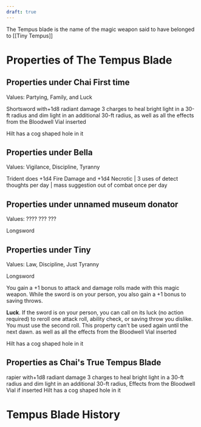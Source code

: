 ```yaml
---
draft: true
---
```

The Tempus blade is the name of the magic weapon said to have belonged to [[Tiny Tempus]]
# Properties of The Tempus Blade
## Properties under Chai First time
Values: Partying, Family, and Luck

Shortsword with+1d8 radiant damage 
3 charges to heal bright light in a 30-ft radius and dim light in an additional 30-ft radius, as well as all the effects from the Bloodwell Vial inserted

Hilt has a cog shaped hole in it
## Properties under Bella
Values: Vigilance, Discipline, Tyranny 

Trident does +1d4 Fire Damage and +1d4 Necrotic | 3 uses of detect thoughts per day | mass suggestion out of combat once per day
## Properties under unnamed museum donator
Values: ???? ??? ???

Longsword
## Properties under Tiny
Values: Law, Discipline, Just Tyranny

Longsword

You gain a +1 bonus to attack and damage rolls made with this magic weapon. While the sword is on your person, you also gain a +1 bonus to saving throws.

**Luck**. If the sword is on your person, you can call on its luck (no action required) to reroll one attack roll, ability check, or saving throw you dislike. You must use the second roll. This property can't be used again until the next dawn. as well as all the effects from the Bloodwell Vial inserted

Hilt has a cog shaped hole in it
## Properties as Chai's True Tempus Blade
rapier with+1d8 radiant damage 
3 charges to heal 
bright light in a 30-ft radius and dim light in an additional 30-ft radius, 
Effects from the Bloodwell Vial if inserted
Hilt has a cog shaped hole in it
# Tempus Blade History
